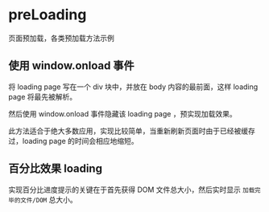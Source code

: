 # preLoading
页面预加载，各类预加载方法示例

## 使用 window.onload 事件
将 loading page 写在一个 div 块中，并放在 body 内容的最前面，这样 loading page 将最先被解析。

然后使用 window.onload 事件隐藏该 loading page ，预实现加载效果。

此方法适合于绝大多数应用，实现比较简单，当重新刷新页面时由于已经被缓存过，loading page 的时间会相应地缩短。
 
## 百分比效果 loading
实现百分比进度提示的关键在于首先获得 DOM 文件总大小，然后实时显示 `加载完毕的文件/DOM` 总大小。
